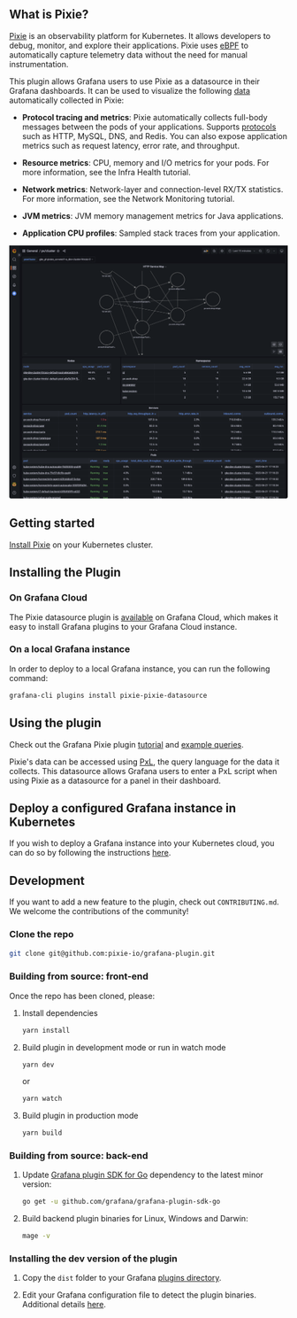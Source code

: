 ## What is Pixie?

[Pixie](https://docs.px.dev/about-pixie/what-is-pixie/) is an observability platform for Kubernetes. It allows developers to debug, monitor, and explore their applications. Pixie uses [eBPF](https://docs.px.dev/about-pixie/pixie-ebpf/) to automatically capture telemetry data without the need for manual instrumentation.

This plugin allows Grafana users to use Pixie as a datasource in their Grafana dashboards. It can be used to visualize the following [data](https://docs.px.dev/about-pixie/data-sources/) automatically collected in Pixie:

* **Protocol tracing and metrics**: Pixie automatically collects full-body messages between the pods of your applications. Supports [protocols](https://docs.px.dev/about-pixie/data-sources/#supported-protocols) such as HTTP, MySQL, DNS, and Redis. You can also expose application metrics such as request latency, error rate, and throughput.

* **Resource metrics**: CPU, memory and I/O metrics for your pods. For more information, see the Infra Health tutorial.

* **Network metrics**: Network-layer and connection-level RX/TX statistics. For more information, see the Network Monitoring tutorial.

* **JVM metrics**: JVM memory management metrics for Java applications.

* **Application CPU profiles**: Sampled stack traces from your application.

![pxCluster](https://raw.githubusercontent.com/pixie-io/grafana-plugin/master/src/img/screenshots/px-cluster-grafana.png)

## Getting started

[Install Pixie](https://docs.pixielabs.ai/installing-pixie/) on your Kubernetes cluster.

## Installing the Plugin

### On Grafana Cloud

The Pixie datasource plugin is [available](https://grafana.com/grafana/plugins/pixie-pixie-datasource/?tab=installation) on Grafana Cloud, which makes it easy to install Grafana plugins to your Grafana Cloud instance.

### On a local Grafana instance

In order to deploy to a local Grafana instance, you can run the following command:

```bash
grafana-cli plugins install pixie-pixie-datasource
```

## Using the plugin

Check out the Grafana Pixie plugin [tutorial](https://docs.px.dev/tutorials/integrations/grafana) and [example queries](https://github.com/pixie-io/grafana-plugin/tree/main/examples).

Pixie's data can be accessed using [PxL](https://docs.px.dev/reference/pxl/), the query language for the data it collects. This datasource allows Grafana users to enter a PxL script when using Pixie as a datasource for a panel in their dashboard.

## Deploy a configured Grafana instance in Kubernetes

If you wish to deploy a Grafana instance into your Kubernetes cloud, you can do so by following the instructions [here](https://github.com/pixie-io/pixie/tree/main/k8s/grafana_demo).

## Development

If you want to add a new feature to the plugin, check out `CONTRIBUTING.md`. We welcome the contributions of the community!

### Clone the repo

```bash
git clone git@github.com:pixie-io/grafana-plugin.git
```

### Building from source: front-end

Once the repo has been cloned, please:

1. Install dependencies

   ```bash
   yarn install
   ```

2. Build plugin in development mode or run in watch mode

   ```bash
   yarn dev
   ```

   or

   ```bash
   yarn watch
   ```

3. Build plugin in production mode

   ```bash
   yarn build
   ```

### Building from source: back-end

1. Update [Grafana plugin SDK for Go](https://grafana.com/docs/grafana/latest/developers/plugins/backend/grafana-plugin-sdk-for-go/) dependency to the latest minor version:

   ```bash
   go get -u github.com/grafana/grafana-plugin-sdk-go
   ```

2. Build backend plugin binaries for Linux, Windows and Darwin:

   ```bash
   mage -v
   ```

### Installing the dev version of the plugin

1. Copy the `dist` folder to your Grafana [plugins directory](https://grafana.com/docs/grafana/latest/administration/configuration/#plugins).

2. Edit your Grafana configuration file to detect the plugin binaries. Additional details [here](https://grafana.com/docs/grafana/latest/administration/configuration/).

